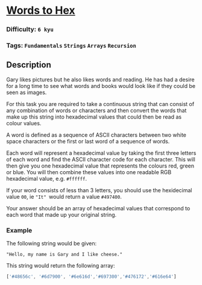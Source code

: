 # [Words to Hex](https://www.codewars.com/kata/596e91b48c92ceff0c00001f)

### Difficulty: `6 kyu`

### Tags: `Fundamentals` `Strings` `Arrays` `Recursion`

## Description

Gary likes pictures but he also likes words and reading. He has had a desire for a long time to see what words and books would look like if they could be seen as images.

For this task you are required to take a continuous string that can consist of any combination of words or characters and then convert the words that make up this string into hexadecimal values that could then be read as colour values.

A word is defined as a sequence of ASCII characters between two white space characters or the first or last word of a sequence of words.

Each word will represent a hexadecimal value by taking the first three letters of each word and find the ASCII character code for each character. This will then give you one hexadecimal value that represents the colours red, green or blue. You will then combine these values into one readable RGB hexadecimal value, e.g. `#ffffff`.

If your word consists of less than 3 letters, you should use the hexidecimal value `00`, ie `"It" `would return a value `#497400`.

Your answer should be an array of hexadecimal values that correspond to each word that made up your original string.

### Example
The following string would be given:

`"Hello, my name is Gary and I like cheese."`

This string would return the following array:

```js
['#48656c', '#6d7900', '#6e616d','#697300','#476172','#616e64']
```